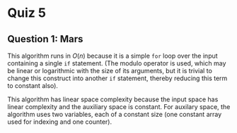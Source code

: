 # Quiz 5

## Question 1: Mars 

This algorithm runs in $O(n)$ because it is a simple `for` loop over the input
containing a single `if` statement. (The modulo operator is used, which may be linear or logarithmic with the size
of its arguments, but it is trivial to change this construct into another `if` statement, thereby
reducing this term to constant also).

This algorithm has linear space complexity because the input space has linear complexity and the 
auxiliary space is constant. For auxilary space, the algorithm uses two variables, each of 
a constant size (one constant array used for indexing and one counter).


